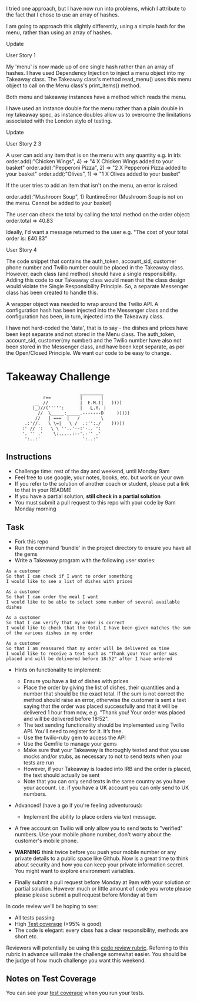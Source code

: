 I tried one approach, but I have now run into problems, which
I attribute to the fact that I chose to use an array of hashes.

I am going to approach this slightly differently, using
a simple hash for the menu, rather than using an array of
hashes.

Update

User Story 1

My 'menu' is now made up of one single hash rather than an array of hashes.
I have used Dependency Injection to inject a menu object into my Takeaway class.
The Takeaway class's method read_menu() uses this menu object to call on the Menu class's
print_items() method.

Both menu and takeaway instances have a method which reads the menu.

I have used an instance double for the menu rather than a plain double in my takeaway spec, 
as instance doubles allow us to overcome the limitations associated with the London style of testing.

Update

User Story 2  3

A user can add any item that is on the menu with any quantity e.g.
in irb:
order.add(:"Chicken Wings", 4)
=> "4 X Chicken Wings added to your basket"
order.add(:"Pepperoni Pizza", 2)
=> "2 X Pepperoni Pizza added to your basket" 
order.add(:"Olives", 1)
 => "1 X Olives added to your basket" 

 If the user tries to add an item that isn't on the menu, an error is raised:

 order.add(:"Mushroom Soup", 1)
 RuntimeError (Mushroom Soup is not on the menu. Cannot be added to your basket)

 The user can check the total by calling the total method on the order object:
 order.total
  => 40.83 

  Ideally, I'd want a message returned to the user e.g.
  "The cost of your total order is: £40.83"



User Story 4

The code snippet that contains the auth_token, account_sid, customer phone number and Twilio number
could be placed in the Takeaway class.
However, each class (and method) should have a single responsibility.
Adding this code to our Takeaway class would mean that the class design would violate the Single Responsibility Principle.
So, a separate Messenger class has been created to handle this.

A wrapper object was needed to wrap around the Twilio API.
A configuration hash has been injected into the Messenger class and the configuration has been, in turn,
injected into the Takeaway class.

I have not hard-coded the 'data', that is to say - the dishes and prices have been
kept separate and not stored in the Menu class.
The auth_token, account_sid, customer(my number) and the Twilio number have also not been stored in the 
Messenger class, and have been kept separate, as per the Open/Closed Principle.
We want our code to be easy to change.







Takeaway Challenge
==================
```
                            _________
              r==           |       |
           _  //            |  E.M.I|   ))))
          |_)//(''''':      |   L.Y. |
            //  \_____:_____.-------D     )))))
           //   | ===  |   /        \
       .:'//.   \ \=|   \ /  .:'':./    )))))
      :' // ':   \ \ ''..'--:'-.. ':
      '. '' .'    \:.....:--'.-'' .'
       ':..:'                ':..:'

 ```

Instructions
-------

* Challenge time: rest of the day and weekend, until Monday 9am
* Feel free to use google, your notes, books, etc. but work on your own
* If you refer to the solution of another coach or student, please put a link to that in your README
* If you have a partial solution, **still check in a partial solution**
* You must submit a pull request to this repo with your code by 9am Monday morning

Task
-----

* Fork this repo
* Run the command 'bundle' in the project directory to ensure you have all the gems
* Write a Takeaway program with the following user stories:

```
As a customer
So that I can check if I want to order something
I would like to see a list of dishes with prices

As a customer
So that I can order the meal I want
I would like to be able to select some number of several available dishes

As a customer
So that I can verify that my order is correct
I would like to check that the total I have been given matches the sum of the various dishes in my order

As a customer
So that I am reassured that my order will be delivered on time
I would like to receive a text such as "Thank you! Your order was placed and will be delivered before 18:52" after I have ordered
```

* Hints on functionality to implement:
  * Ensure you have a list of dishes with prices
  * Place the order by giving the list of dishes, their quantities and a number that should be the exact total. If the sum is not correct the method should raise an error, otherwise the customer is sent a text saying that the order was placed successfully and that it will be delivered 1 hour from now, e.g. "Thank you! Your order was placed and will be delivered before 18:52".
  * The text sending functionality should be implemented using Twilio API. You'll need to register for it. It’s free.
  * Use the twilio-ruby gem to access the API
  * Use the Gemfile to manage your gems
  * Make sure that your Takeaway is thoroughly tested and that you use mocks and/or stubs, as necessary to not to send texts when your tests are run
  * However, if your Takeaway is loaded into IRB and the order is placed, the text should actually be sent
  * Note that you can only send texts in the same country as you have your account. I.e. if you have a UK account you can only send to UK numbers.

* Advanced! (have a go if you're feeling adventurous):
  * Implement the ability to place orders via text message.

* A free account on Twilio will only allow you to send texts to "verified" numbers. Use your mobile phone number, don't worry about the customer's mobile phone.

* **WARNING** think twice before you push your mobile number or any private details to a public space like Github. Now is a great time to think about security and how you can keep your private information secret. You might want to explore environment variables.

* Finally submit a pull request before Monday at 9am with your solution or partial solution.  However much or little amount of code you wrote please please please submit a pull request before Monday at 9am


In code review we'll be hoping to see:

* All tests passing
* High [Test coverage](https://github.com/makersacademy/course/blob/master/pills/test_coverage.md) (>95% is good)
* The code is elegant: every class has a clear responsibility, methods are short etc.

Reviewers will potentially be using this [code review rubric](docs/review.md).  Referring to this rubric in advance will make the challenge somewhat easier.  You should be the judge of how much challenge you want this weekend.

Notes on Test Coverage
------------------

You can see your [test coverage](https://github.com/makersacademy/course/blob/master/pills/test_coverage.md) when you run your tests.
